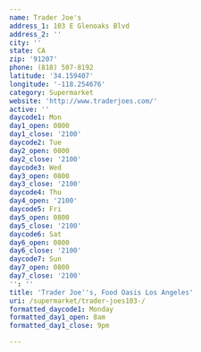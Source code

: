 ```yaml
---
name: Trader Joe's
address_1: 103 E Glenoaks Blvd
address_2: ''
city: ''
state: CA
zip: '91207'
phone: (818) 507-8192
latitude: '34.159407'
longitude: '-118.254676'
category: Supermarket
website: 'http://www.traderjoes.com/'
active: ''
daycode1: Mon
day1_open: 0800
day1_close: '2100'
daycode2: Tue
day2_open: 0800
day2_close: '2100'
daycode3: Wed
day3_open: 0800
day3_close: '2100'
daycode4: Thu
day4_open: '2100'
daycode5: Fri
day5_open: 0800
day5_close: '2100'
daycode6: Sat
day6_open: 0800
day6_close: '2100'
daycode7: Sun
day7_open: 0800
day7_close: '2100'
'': ''
title: 'Trader Joe''s, Food Oasis Los Angeles'
uri: /supermarket/trader-joes103-/
formatted_daycode1: Monday
formatted_day1_open: 8am
formatted_day1_close: 9pm

---
```

